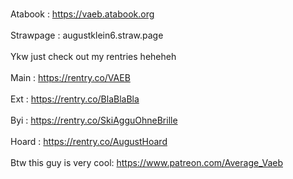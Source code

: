<br> Atabook : https://vaeb.atabook.org <br>
<br> Strawpage : augustklein6.straw.page <br>
<br>Ykw just check out my rentries heheheh<br>
 <br>Main : https://rentry.co/VAEB<br>
 <br>Ext : https://rentry.co/BlaBlaBla<br>
 <br>Byi : https://rentry.co/SkiAgguOhneBrille<br>
 <br>Hoard : https://rentry.co/AugustHoard<br>
<br> Btw this guy is very cool: https://www.patreon.com/Average_Vaeb
